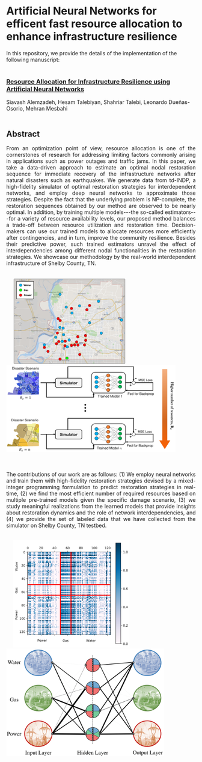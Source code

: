 # Artificial Neural Networks for efficent fast resource allocation to enhance infrastructure resilience 


In this repository, we provide the details of the implementation of the following manuscript: <br> <br>

### [Resource Allocation for Infrastructure Resilience using Artificial Neural Networks](https://ieeexplore.ieee.org/document/9288193)

Siavash Alemzadeh, Hesam Talebiyan, Shahriar Talebi, Leonardo Due&#241;as-Osorio, Mehran Mesbahi <br> <br>

## Abstract

<div align="justify"> From an optimization point of view, resource allocation is one of the cornerstones of research for addressing limiting factors commonly arising in applications such as power outages and traffic jams. In this paper, we take a data-driven approach to estimate an optimal nodal restoration sequence for immediate recovery of the infrastructure networks after natural disasters such as earthquakes. We generate data from td-INDP, a high-fidelity simulator of optimal restoration strategies for interdependent networks, and employ deep neural networks to approximate those strategies. Despite the fact that the underlying problem is NP-complete, the restoration sequences obtained by our method are observed to be nearly optimal. In addition, by training multiple models---the so-called estimators---for a variety of resource availability levels, our proposed method balances a trade-off between resource utilization and restoration time. Decision-makers can use our trained models to allocate resources more efficiently after contingencies, and in turn, improve the community resilience. Besides their predictive power, such trained estimators unravel the effect of interdependencies among different nodal functionalities in the restoration strategies. We showcase our methodology by the real-world interdependent infrastructure of Shelby County, TN. </div> <br>

<p float="left">
  &emsp;
  <img src=Figures/Map.PNG width="300" height="230" />
  &emsp; &emsp;
  <img src=Figures/Scheme.png width="450" height="230" />
</p> <br> <br>

<div align="justify"> The contributions of our work are as follows: (1) We employ neural networks and train them with high-fidelity restoration strategies devised by a mixed-integer programming formulation to predict restoration strategies in real-time, (2) we find the most efficient number of required resources based on multiple pre-trained models given the specific damage scenario, (3) we study meaningful realizations from the learned models that provide insights about restoration dynamics and the role of network interdependencies, and (4) we provide the set of labeled data that we have collected from the simulator on Shelby County, TN testbed. </div> <br>

<p float="left">
  &emsp;
  <img src=Figures/Matrix.png width="310" height="286" />
  &emsp; &emsp;
  <img src=Figures/NN.png width="419" height="286" />
</p> <br> <br>
